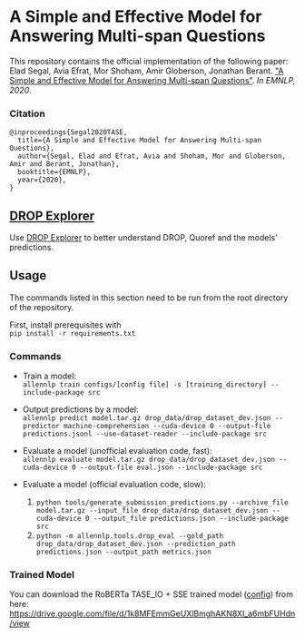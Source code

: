 # A Simple and Effective Model for Answering Multi-span Questions

This repository contains the official implementation of the following paper:  
Elad Segal, Avia Efrat, Mor Shoham, Amir Globerson, Jonathan Berant. ["A Simple and Effective Model for Answering Multi-span Questions"](http://arxiv.org/abs/1909.13375). _In EMNLP, 2020_.

### Citation
```
@inproceedings{Segal2020TASE,
  title={A Simple and Effective Model for Answering Multi-span Questions},
  author={Segal, Elad and Efrat, Avia and Shoham, Mor and Globerson, Amir and Berant, Jonathan},
  booktitle={EMNLP},
  year={2020},
}
```

## [DROP Explorer](https://github.com/eladsegal/DROP-explorer)
Use [DROP Explorer](https://github.com/eladsegal/DROP-explorer) to better understand DROP, Quoref and the models' predictions.

## Usage
The commands listed in this section need to be run from the root directory of the repository.

First, install prerequisites with  
```pip install -r requirements.txt```

### Commands
* Train a model:  
```allennlp train configs/[config file] -s [training_directory] --include-package src```

* Output predictions by a model:  
```allennlp predict model.tar.gz drop_data/drop_dataset_dev.json --predictor machine-comprehension --cuda-device 0 --output-file predictions.jsonl --use-dataset-reader --include-package src```

* Evaluate a model (unofficial evaluation code, fast):  
```allennlp evaluate model.tar.gz drop_data/drop_dataset_dev.json --cuda-device 0 --output-file eval.json --include-package src```

* Evaluate a model (official evaluation code, slow):
  1. ```python tools/generate_submission_predictions.py --archive_file model.tar.gz --input_file drop_data/drop_dataset_dev.json --cuda-device 0 --output_file predictions.json --include-package src```
  2. ```python -m allennlp.tools.drop_eval --gold_path drop_data/drop_dataset_dev.json --prediction_path predictions.json --output_path metrics.json```
  
### Trained Model
You can download the RoBERTa TASE_IO + SSE trained model ([config](https://github.com/eladsegal/tag-based-multi-span-extraction/blob/master/configs/drop/roberta/drop_roberta_large_TASE_IO_SSE.jsonnet)) from here:
https://drive.google.com/file/d/1k8MFEmmGeUXlBmghAKN8Xl_a6mbFUHdn/view

